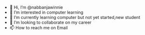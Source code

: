 - 👋 Hi, I’m @nabbanjawinnie
- 👀 I’m interested in computer learning 
- 🌱 I’m currently learning computer but not yet started,new student 
- 💞️ I’m looking to collaborate on my career 
- 📫 How to reach me on Email

<!---
nabbanjawinnie/nabbanjawinnie is a ✨ special ✨ repository because its `README.md` (this file) appears on your GitHub profile.
You can click the Preview link to take a look at your changes.
--->
